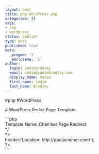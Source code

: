 ```yaml
---
layout: post
title: php WordPress php
categories: []
tags:
- php
- wordpress
status: publish
type: post
published: true
meta:
  _pingme: '1'
  _encloseme: '1'
author:
  login: vadimbrodsky
  email: vadim@vadimbrodsky.com
  display_name: Vadim
  first_name: Vadim
  last_name: Brodsky
---
```

<p>#php #WordPress </p>
<p># WordPress Redict Page Template</p>
<p>```php<br />
<?php /*<br />
Template Name: Chamber Page Redirect<br />
*/<br />
?><br />
<?php header("HTTP/1.1 301 Moved Permanently");<br />
	header('Location: http://paulpuncher.com/');<br />
?><br />
```</p>
